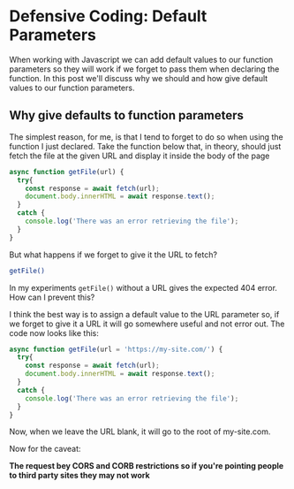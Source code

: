 # Defensive Coding: Default Parameters

When working with Javascript we can add default values to our function parameters so they will work if we forget to pass them when declaring the function. In this post we'll discuss why we should and how give default values to our function parameters.

## Why give defaults to function parameters

The simplest reason, for me, is that I tend to forget to do so when using the function I just declared. Take the function below that, in theory, should just fetch the file at the given URL and display it inside the body of the page

```js
async function getFile(url) {
  try{
    const response = await fetch(url);
    document.body.innerHTML = await response.text();
  }
  catch {
    console.log('There was an error retrieving the file');
  }
}
```

But what happens if we forget to give it the URL to fetch?

```bash
getFile()
```

In my experiments `getFile()` without a URL gives the expected 404 error. How can I prevent this?

I think the best way is to assign a default value to the URL parameter so, if we forget to give it a URL it will go somewhere useful and not error out. The code now looks like this:

```js
async function getFile(url = 'https://my-site.com/') {
  try{
    const response = await fetch(url);
    document.body.innerHTML = await response.text();
  }
  catch {
    console.log('There was an error retrieving the file');
  }
}
```

Now, when we leave the URL blank, it will go to the root of my-site.com.

Now for the caveat:

**The request bey CORS and CORB restrictions so if you're pointing people to third party sites they may not work**
